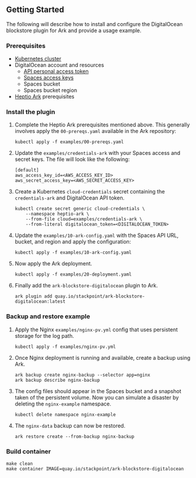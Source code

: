 ## Getting Started

The following will describe how to install and configure the DigitalOcean blockstore plugin for Ark and provide a usage example.

### Prerequisites

* [Kubernetes cluster](https://stackpoint.io/clusters/new?provider=do)
* DigitalOcean account and resources
  * [API personal access token](https://www.digitalocean.com/docs/api/create-personal-access-token/)
  * [Spaces access keys](https://www.digitalocean.com/docs/spaces/how-to/administrative-access/)
  * Spaces bucket
  * Spaces bucket region
* [Heptio Ark](https://heptio.github.io/ark/master/quickstart.html) prerequisites

### Install the plugin

1. Complete the Heptio Ark prerequisites mentioned above. This generally involves apply the `00-prereqs.yaml` available in the Ark repository:

    ```
    kubectl apply -f examples/00-prereqs.yaml
    ```

2. Update the `examples/credentials-ark` with your Spaces access and secret keys. The file will look like the following:

    ```
    [default]
    aws_access_key_id=<AWS_ACCESS_KEY_ID>
    aws_secret_access_key=<AWS_SECRET_ACCESS_KEY>
    ```

3. Create a Kubernetes `cloud-credentials` secret containing the `credentials-ark` and DigitalOcean API token.

    ```
    kubectl create secret generic cloud-credentials \
        --namespace heptio-ark \
        --from-file cloud=examples/credentials-ark \
        --from-literal digitalocean_token=<DIGITALOCEAN_TOKEN>
    ```

4. Update the `examples/10-ark-config.yaml` with the Spaces API URL, bucket, and region and apply the configuration:

    ```
    kubectl apply -f examples/10-ark-config.yaml
    ```

5. Now apply the Ark deployment.

    ```
    kubectl apply -f examples/20-deployment.yaml
    ```

6. Finally add the `ark-blockstore-digitalocean` plugin to Ark.

    ```
    ark plugin add quay.io/stackpoint/ark-blockstore-digitalocean:latest
    ```

### Backup and restore example

1. Apply the Nginx `examples/nginx-pv.yml` config that uses persistent storage for the log path.

    ```
    kubectl apply -f examples/nginx-pv.yml
    ```

2. Once Nginx deployment is running and available, create a backup using Ark.

    ```
    ark backup create nginx-backup --selector app=nginx
    ark backup describe nginx-backup
    ```

3. The config files should appear in the Spaces bucket and a snapshot taken of the persistent volume. Now you can simulate a disaster by deleting the `nginx-example` namespace.

    ```
    kubectl delete namespace nginx-example
    ```

4. The `nginx-data` backup can now be restored.

    ```
    ark restore create --from-backup nginx-backup
    ```

### Build container

```
make clean
make container IMAGE=quay.io/stackpoint/ark-blockstore-digitalocean
```
